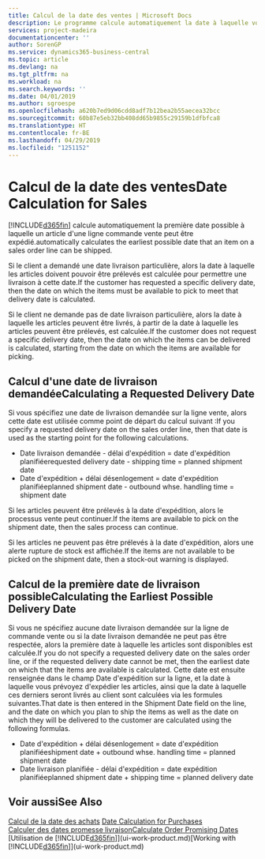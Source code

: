 ```yaml
---
title: Calcul de la date des ventes | Microsoft Docs
description: Le programme calcule automatiquement la date à laquelle vous devez commander un article pour l'avoir en stock à une certaine date. Il s'agit de la date à laquelle des articles commandés à une date donnée devraient être disponibles pour le prélèvement.
services: project-madeira
documentationcenter: ''
author: SorenGP
ms.service: dynamics365-business-central
ms.topic: article
ms.devlang: na
ms.tgt_pltfrm: na
ms.workload: na
ms.search.keywords: ''
ms.date: 04/01/2019
ms.author: sgroespe
ms.openlocfilehash: a620b7ed9d06cdd8adf7b12bea2b55aecea32bcc
ms.sourcegitcommit: 60b87e5eb32bb408dd65b9855c29159b1dfbfca8
ms.translationtype: HT
ms.contentlocale: fr-BE
ms.lasthandoff: 04/29/2019
ms.locfileid: "1251152"
---
```

# <a name="date-calculation-for-sales"></a><span data-ttu-id="592f8-104">Calcul de la date des ventes</span><span class="sxs-lookup"><span data-stu-id="592f8-104">Date Calculation for Sales</span></span>
[!INCLUDE[d365fin](includes/d365fin_md.md)] <span data-ttu-id="592f8-105">calcule automatiquement la première date possible à laquelle un article d'une ligne commande vente peut être expédié.</span><span class="sxs-lookup"><span data-stu-id="592f8-105">automatically calculates the earliest possible date that an item on a sales order line can be shipped.</span></span>

<span data-ttu-id="592f8-106">Si le client a demandé une date livraison particulière, alors la date à laquelle les articles doivent pouvoir être prélevés est calculée pour permettre une livraison à cette date.</span><span class="sxs-lookup"><span data-stu-id="592f8-106">If the customer has requested a specific delivery date, then the date on which the items must be available to pick to meet that delivery date is calculated.</span></span>

<span data-ttu-id="592f8-107">Si le client ne demande pas de date livraison particulière, alors la date à laquelle les articles peuvent être livrés, à partir de la date à laquelle les articles peuvent être prélevés, est calculée.</span><span class="sxs-lookup"><span data-stu-id="592f8-107">If the customer does not request a specific delivery date, then the date on which the items can be delivered is calculated, starting from the date on which the items are available for picking.</span></span>

## <a name="calculating-a-requested-delivery-date"></a><span data-ttu-id="592f8-108">Calcul d'une date de livraison demandée</span><span class="sxs-lookup"><span data-stu-id="592f8-108">Calculating a Requested Delivery Date</span></span>
<span data-ttu-id="592f8-109">Si vous spécifiez une date de livraison demandée sur la ligne vente, alors cette date est utilisée comme point de départ du calcul suivant :</span><span class="sxs-lookup"><span data-stu-id="592f8-109">If you specify a requested delivery date on the sales order line, then that date is used as the starting point for the following calculations.</span></span>

- <span data-ttu-id="592f8-110">Date livraison demandée - délai d'expédition = date d'expédition planifiée</span><span class="sxs-lookup"><span data-stu-id="592f8-110">requested delivery date - shipping time = planned shipment date</span></span>
- <span data-ttu-id="592f8-111">Date d'expédition + délai désenlogement = date d'expédition planifiée</span><span class="sxs-lookup"><span data-stu-id="592f8-111">planned shipment date - outbound whse. handling time = shipment date</span></span>

<span data-ttu-id="592f8-112">Si les articles peuvent être prélevés à la date d'expédition, alors le processus vente peut continuer.</span><span class="sxs-lookup"><span data-stu-id="592f8-112">If the items are available to pick on the shipment date, then the sales process can continue.</span></span>

<span data-ttu-id="592f8-113">Si les articles ne peuvent pas être prélevés à la date d'expédition, alors une alerte rupture de stock est affichée.</span><span class="sxs-lookup"><span data-stu-id="592f8-113">If the items are not available to be picked on the shipment date, then a stock-out warning is displayed.</span></span>

## <a name="calculating-the-earliest-possible-delivery-date"></a><span data-ttu-id="592f8-114">Calcul de la première date de livraison possible</span><span class="sxs-lookup"><span data-stu-id="592f8-114">Calculating the Earliest Possible Delivery Date</span></span>
<span data-ttu-id="592f8-115">Si vous ne spécifiez aucune date livraison demandée sur la ligne de commande vente ou si la date livraison demandée ne peut pas être respectée, alors la première date à laquelle les articles sont disponibles est calculée.</span><span class="sxs-lookup"><span data-stu-id="592f8-115">If you do not specify a requested delivery date on the sales order line, or if the requested delivery date cannot be met, then the earliest date on which that the items are available is calculated.</span></span> <span data-ttu-id="592f8-116">Cette date est ensuite renseignée dans le champ Date d'expédition sur la ligne, et la date à laquelle vous prévoyez d'expédier les articles, ainsi que la date à laquelle ces derniers seront livrés au client sont calculées via les formules suivantes.</span><span class="sxs-lookup"><span data-stu-id="592f8-116">That date is then entered in the Shipment Date field on the line, and the date on which you plan to ship the items as well as the date on which they will be delivered to the customer are calculated using the following formulas.</span></span>

- <span data-ttu-id="592f8-117">Date d'expédition + délai désenlogement = date d'expédition planifiée</span><span class="sxs-lookup"><span data-stu-id="592f8-117">shipment date + outbound whse. handling time = planned shipment date</span></span>
- <span data-ttu-id="592f8-118">Date livraison planifiée - délai d'expédition = date expédition planifiée</span><span class="sxs-lookup"><span data-stu-id="592f8-118">planned shipment date + shipping time = planned delivery date</span></span>


## <a name="see-also"></a><span data-ttu-id="592f8-119">Voir aussi</span><span class="sxs-lookup"><span data-stu-id="592f8-119">See Also</span></span>  
 <span data-ttu-id="592f8-120">[Calcul de la date des achats](purchasing-date-calculation-for-purchases.md) </span><span class="sxs-lookup"><span data-stu-id="592f8-120">[Date Calculation for Purchases](purchasing-date-calculation-for-purchases.md) </span></span>  
 [<span data-ttu-id="592f8-121">Calculer des dates promesse livraison</span><span class="sxs-lookup"><span data-stu-id="592f8-121">Calculate Order Promising Dates</span></span>](sales-how-to-calculate-order-promising-dates.md)  
 <span data-ttu-id="592f8-122">[Utilisation de [!INCLUDE[d365fin](includes/d365fin_md.md)]](ui-work-product.md)</span><span class="sxs-lookup"><span data-stu-id="592f8-122">[Working with [!INCLUDE[d365fin](includes/d365fin_md.md)]](ui-work-product.md)</span></span>
